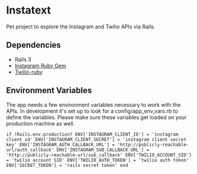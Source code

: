 # Instatext

Pet project to explore the Instagram and Twilio APIs via Rails.

## Dependencies

* Rails 3
* <a href="https://github.com/Instagram/instagram-ruby-gem">Instagram Ruby Gem</a>
* <a href="https://github.com/twilio/twilio-ruby">Twilio-ruby</a>

## Environment Variables

The app needs a few environment variables necessary to work with the APIs.  In development it's set up to look for a config/app_env_vars.rb to define the variables.  Please make sure these variables get loaded on your production machine as well.

`if !Rails.env.production?
	ENV['INSTAGRAM_CLIENT_ID'] = 'instagram client id'
	ENV['INSTAGRAM_CLIENT_SECRET'] = 'instagram client secret key'
	ENV['INSTAGRAM_AUTH_CALLBACK_URL'] = 'http://publicly-reachable-url/auth_callback'
	ENV['INSTAGRAM_SUB_CALLBACK_URL'] = 'http://publicly-reachable-url/sub_callback'
	ENV['TWILIO_ACCOUNT_SID'] = 'twilio account SID'
	ENV['TWILIO_AUTH_TOKEN'] = 'twilio auth token'
	ENV['SECRET_TOKEN'] = 'rails secret token'
end`
